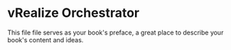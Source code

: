 # vRealize Orchestrator

This file file serves as your book's preface, a great place to describe your book's content and ideas.